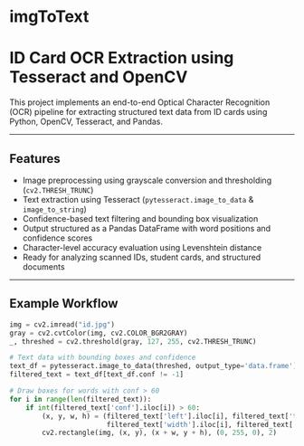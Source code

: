 # imgToText
#  ID Card OCR Extraction using Tesseract and OpenCV

This project implements an end-to-end Optical Character Recognition (OCR) pipeline for extracting structured text data from ID cards using Python, OpenCV, Tesseract, and Pandas.

---

##  Features

-  Image preprocessing using grayscale conversion and thresholding (`cv2.THRESH_TRUNC`)
-  Text extraction using Tesseract (`pytesseract.image_to_data` & `image_to_string`)
-  Confidence-based text filtering and bounding box visualization
-  Output structured as a Pandas DataFrame with word positions and confidence scores
-  Character-level accuracy evaluation using Levenshtein distance
-  Ready for analyzing scanned IDs, student cards, and structured documents

---

##  Example Workflow

```python
img = cv2.imread("id.jpg")
gray = cv2.cvtColor(img, cv2.COLOR_BGR2GRAY)
_, threshed = cv2.threshold(gray, 127, 255, cv2.THRESH_TRUNC)

# Text data with bounding boxes and confidence
text_df = pytesseract.image_to_data(threshed, output_type='data.frame')
filtered_text = text_df[text_df.conf != -1]

# Draw boxes for words with conf > 60
for i in range(len(filtered_text)):
    if int(filtered_text['conf'].iloc[i]) > 60:
        (x, y, w, h) = (filtered_text['left'].iloc[i], filtered_text['top'].iloc[i],
                        filtered_text['width'].iloc[i], filtered_text['height'].iloc[i])
        cv2.rectangle(img, (x, y), (x + w, y + h), (0, 255, 0), 2)
